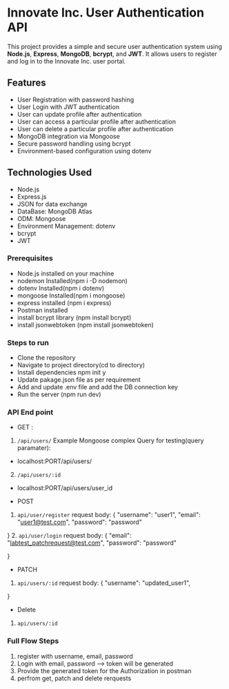 # Innovate Inc. User Authentication API

This project provides a simple and secure user authentication system using **Node.js**, **Express**, **MongoDB**, **bcrypt**, and **JWT**. It allows users to register and log in to the Innovate Inc. user portal.

## Features
- User Registration with password hashing
- User Login with JWT authentication
- User can update profile after authentication 
- User can access a particular profile after authentication
- User can delete a particular profile after authentication
- MongoDB integration via Mongoose
- Secure password handling using bcrypt
- Environment-based configuration using dotenv 

## Technologies Used
- Node.js  
- Express.js  
- JSON for data exchange  
- DataBase: MongoDB Atlas
- ODM: Mongoose
- Environment Management: dotenv
- bcrypt
- JWT

### Prerequisites
- Node.js installed on your machine  
- nodemon Installed(npm i -D nodemon)
- dotenv Installed(npm i dotenv)
- mongoose Installed(npm i mongoose)
- express installed (npm i express)
- Postman installed
- install bcrypt library (npm install bcrypt)
- install jsonwebtoken (npm install jsonwebtoken)

### Steps to run 
- Clone the repository 
- Navigate to project directory(cd to directory)
- Install dependencies npm init y 
- Update pakage.json file as per requirement
- Add and update .env file and add the DB connection key
- Run the server (npm run dev)

### API End point 
- GET : 
1. `/api/users/`
Example Mongoose complex Query for testing(query paramater): 
-  localhost:PORT/api/users/
2. `/api/users/:id`
-  localhost:PORT/api/users/user_id

- POST
1. `api/user/register`
request body:
{
    "username": "user1",
     "email": "user1@test.com",
    "password": "password"

}
2. `api/user/login`
request body:
{
    "email": "labtest_patchrequest@test.com",
    "password": "password"
   
}

- PATCH
1. `api/users/:id`
request body:
{
    "username": "updated_user1",
   
}

- Delete
1. `api/users/:id`

### Full Flow Steps
1. register with username, email, password
2. Login with email, password --> token will be generated
3. Provide the generated token for the Authorization in postman 
4. perfrom get, patch and delete rerquests